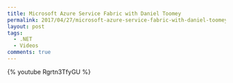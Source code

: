 ```yaml
---
title: Microsoft Azure Service Fabric with Daniel Toomey
permalink: 2017/04/27/microsoft-azure-service-fabric-with-daniel-toomey/
layout: post
tags:
  - .NET
  - Videos
comments: true
---
```



{% youtube Rgrtn3TfyGU %}

